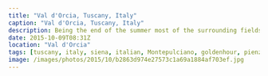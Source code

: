```yaml
---
title: "Val d'Orcia, Tuscany, Italy"
caption: "Val d'Orcia, Tuscany, Italy"
description: Being the end of the summer most of the surrounding fields we're no longer luscious green but barren and ploughed ready for next year. A little low-light gives a little contrast to the fields."
date: 2015-10-09T08:31Z
location: "Val d'Orcia"
tags: [tuscany, italy, siena, italian, Montepulciano, goldenhour, pienza, valdorcia]
image: /images/photos/2015/10/b2863d974e27573c1a69a1884af703ef.jpg
---
```

